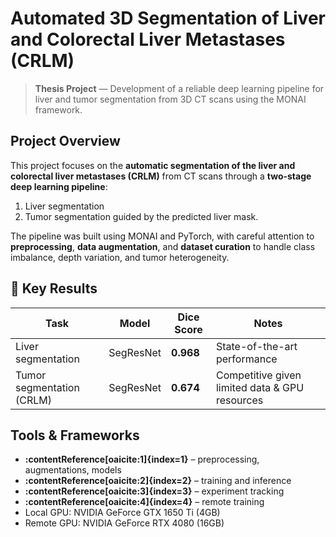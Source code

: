 # Automated 3D Segmentation of Liver and Colorectal Liver Metastases (CRLM)

> **Thesis Project** — Development of a reliable deep learning pipeline for liver and tumor segmentation from 3D CT scans using the MONAI framework.

## Project Overview
This project focuses on the **automatic segmentation of the liver and colorectal liver metastases (CRLM)** from CT scans through a **two-stage deep learning pipeline**:
1. Liver segmentation
2. Tumor segmentation guided by the predicted liver mask.

The pipeline was built using MONAI and PyTorch, with careful attention to **preprocessing**, **data augmentation**, and **dataset curation** to handle class imbalance, depth variation, and tumor heterogeneity.

## 🚀 Key Results
| Task                    | Model         | Dice Score | Notes                                           |
|--------------------------|---------------|------------|-------------------------------------------------|
| Liver segmentation       | SegResNet     | **0.968**  | State-of-the-art performance                    |
| Tumor segmentation (CRLM)| SegResNet     | **0.674**  | Competitive given limited data & GPU resources  |

## Tools & Frameworks
- **:contentReference[oaicite:1]{index=1}** – preprocessing, augmentations, models  
- **:contentReference[oaicite:2]{index=2}** – training and inference  
- **:contentReference[oaicite:3]{index=3}** – experiment tracking  
- **:contentReference[oaicite:4]{index=4}** – remote training  
- Local GPU: NVIDIA GeForce GTX 1650 Ti (4GB)  
- Remote GPU: NVIDIA GeForce RTX 4080 (16GB)
